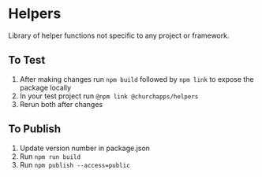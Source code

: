 # Helpers

Library of helper functions not specific to any project or framework.

## To Test

1. After making changes run `npm build` followed by `npm link` to expose the package locally
2. In your test project run `@npm link @churchapps/helpers`
3. Rerun both after changes

## To Publish

1. Update version number in package.json
2. Run `npm run build`
3. Run `npm publish --access=public`
